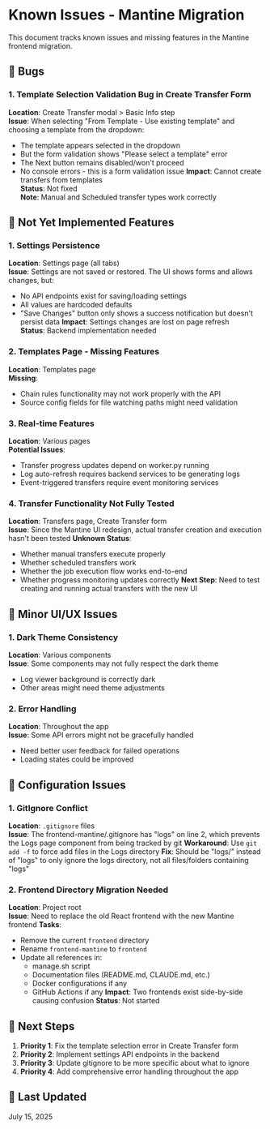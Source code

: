 # Known Issues - Mantine Migration

This document tracks known issues and missing features in the Mantine frontend migration.

## 🐛 Bugs

### 1. Template Selection Validation Bug in Create Transfer Form
**Location**: Create Transfer modal > Basic Info step  
**Issue**: When selecting "From Template - Use existing template" and choosing a template from the dropdown:
- The template appears selected in the dropdown
- But the form validation shows "Please select a template" error
- The Next button remains disabled/won't proceed
- No console errors - this is a form validation issue
**Impact**: Cannot create transfers from templates  
**Status**: Not fixed  
**Note**: Manual and Scheduled transfer types work correctly

## 🚧 Not Yet Implemented Features

### 1. Settings Persistence
**Location**: Settings page (all tabs)  
**Issue**: Settings are not saved or restored. The UI shows forms and allows changes, but:
- No API endpoints exist for saving/loading settings
- All values are hardcoded defaults
- "Save Changes" button only shows a success notification but doesn't persist data
**Impact**: Settings changes are lost on page refresh  
**Status**: Backend implementation needed

### 2. Templates Page - Missing Features
**Location**: Templates page  
**Missing**:
- Chain rules functionality may not work properly with the API
- Source config fields for file watching paths might need validation

### 3. Real-time Features
**Location**: Various pages  
**Potential Issues**:
- Transfer progress updates depend on worker.py running
- Log auto-refresh requires backend services to be generating logs
- Event-triggered transfers require event monitoring services

### 4. Transfer Functionality Not Fully Tested
**Location**: Transfers page, Create Transfer form  
**Issue**: Since the Mantine UI redesign, actual transfer creation and execution hasn't been tested
**Unknown Status**:
- Whether manual transfers execute properly
- Whether scheduled transfers work
- Whether the job execution flow works end-to-end
- Whether progress monitoring updates correctly
**Next Step**: Need to test creating and running actual transfers with the new UI

## 📝 Minor UI/UX Issues

### 1. Dark Theme Consistency
**Location**: Various components  
**Issue**: Some components may not fully respect the dark theme
- Log viewer background is correctly dark
- Other areas might need theme adjustments

### 2. Error Handling
**Location**: Throughout the app  
**Issue**: Some API errors might not be gracefully handled
- Need better user feedback for failed operations
- Loading states could be improved

## 🔧 Configuration Issues

### 1. GitIgnore Conflict
**Location**: `.gitignore` files  
**Issue**: The frontend-mantine/.gitignore has "logs" on line 2, which prevents the Logs page component from being tracked by git
**Workaround**: Use `git add -f` to force add files in the Logs directory
**Fix**: Should be "logs/" instead of "logs" to only ignore the logs directory, not all files/folders containing "logs"

### 2. Frontend Directory Migration Needed
**Location**: Project root  
**Issue**: Need to replace the old React frontend with the new Mantine frontend
**Tasks**:
- Remove the current `frontend` directory
- Rename `frontend-mantine` to `frontend`
- Update all references in:
  - manage.sh script
  - Documentation files (README.md, CLAUDE.md, etc.)
  - Docker configurations if any
  - GitHub Actions if any
**Impact**: Two frontends exist side-by-side causing confusion
**Status**: Not started

## 🎯 Next Steps

1. **Priority 1**: Fix the template selection error in Create Transfer form
2. **Priority 2**: Implement settings API endpoints in the backend
3. **Priority 3**: Update gitignore to be more specific about what to ignore
4. **Priority 4**: Add comprehensive error handling throughout the app

## 📅 Last Updated
July 15, 2025